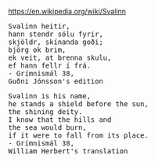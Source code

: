 https://en.wikipedia.org/wiki/Svalinn
<pre>
Svalinn heitir,
hann stendr sólu fyrir,
skjöldr, skínanda goði;
björg ok brim,
ek veit, at brenna skulu,
ef hann fellr í frá.
- Grímnismál 38,
Guðni Jónsson's edition
</pre>
<pre>
Svalinn is his name,
he stands a shield before the sun,
the shining deity.
I know that the hills and
the sea would burn,
if it were to fall from its place.
- Grímnismál 38,
William Herbert's translation
</pre>
